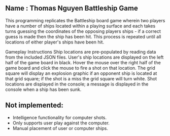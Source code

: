 Name : Thomas Nguyen
Battleship Game
-

This programming replicates the Battleship board game wherein two players have a number of ships located within a 
playing surface and each takes turns guessing the coordinates of the opposing players ships - if a correct guess is made
then the ship has been hit. This process is repeated until all locations of either player's ships have been hit.

Gameplay Instructions
Ship locations are pre-populated by reading data from the included JSON files. User's ship locations are displayed on 
the left half of the game board in black. Hover the mouse over the right half of 
the game board and click the mouse to fire a shot on that location. The grid square will display an explosion graphic if 
an opponent ship is located at that grid square; if the shot is a miss the grid square will turn white. Shot locations 
are displayed in the console; a message is displayed in the console when a ship has been sunk.

Not implemented:
-
- Intelligence functionality for computer shots.
- Only supports user play against the computer. 
- Manual placement of user or computer ships.
